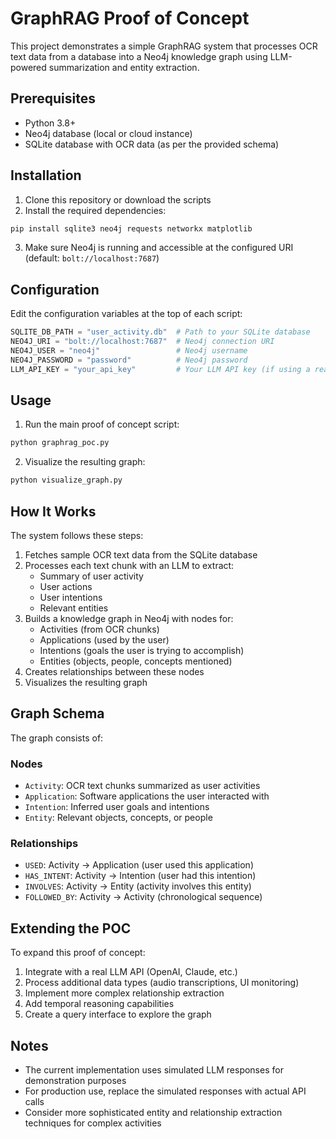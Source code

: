 # GraphRAG Proof of Concept

This project demonstrates a simple GraphRAG system that processes OCR text data from a database into a Neo4j knowledge graph using LLM-powered summarization and entity extraction.

## Prerequisites

- Python 3.8+
- Neo4j database (local or cloud instance)
- SQLite database with OCR data (as per the provided schema)

## Installation

1. Clone this repository or download the scripts
2. Install the required dependencies:

```bash
pip install sqlite3 neo4j requests networkx matplotlib
```

3. Make sure Neo4j is running and accessible at the configured URI (default: `bolt://localhost:7687`)

## Configuration

Edit the configuration variables at the top of each script:

```python
SQLITE_DB_PATH = "user_activity.db"  # Path to your SQLite database
NEO4J_URI = "bolt://localhost:7687"  # Neo4j connection URI
NEO4J_USER = "neo4j"                 # Neo4j username
NEO4J_PASSWORD = "password"          # Neo4j password
LLM_API_KEY = "your_api_key"         # Your LLM API key (if using a real API)
```

## Usage

1. Run the main proof of concept script:

```bash
python graphrag_poc.py
```

2. Visualize the resulting graph:

```bash
python visualize_graph.py
```

## How It Works

The system follows these steps:

1. Fetches sample OCR text data from the SQLite database
2. Processes each text chunk with an LLM to extract:
   - Summary of user activity
   - User actions
   - User intentions
   - Relevant entities
3. Builds a knowledge graph in Neo4j with nodes for:
   - Activities (from OCR chunks)
   - Applications (used by the user)
   - Intentions (goals the user is trying to accomplish)
   - Entities (objects, people, concepts mentioned)
4. Creates relationships between these nodes
5. Visualizes the resulting graph

## Graph Schema

The graph consists of:

### Nodes
- `Activity`: OCR text chunks summarized as user activities
- `Application`: Software applications the user interacted with
- `Intention`: Inferred user goals and intentions
- `Entity`: Relevant objects, concepts, or people

### Relationships
- `USED`: Activity → Application (user used this application)
- `HAS_INTENT`: Activity → Intention (user had this intention)
- `INVOLVES`: Activity → Entity (activity involves this entity)
- `FOLLOWED_BY`: Activity → Activity (chronological sequence)

## Extending the POC

To expand this proof of concept:

1. Integrate with a real LLM API (OpenAI, Claude, etc.)
2. Process additional data types (audio transcriptions, UI monitoring)
3. Implement more complex relationship extraction
4. Add temporal reasoning capabilities
5. Create a query interface to explore the graph

## Notes

- The current implementation uses simulated LLM responses for demonstration purposes
- For production use, replace the simulated responses with actual API calls
- Consider more sophisticated entity and relationship extraction techniques for complex activities
